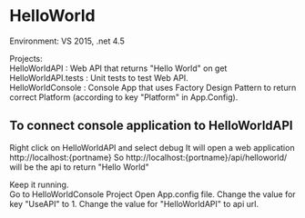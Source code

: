 # HelloWorld 

Environment: VS 2015, .net 4.5 <br />

Projects: <br />
HelloWorldAPI : Web API that returns "Hello World" on get <br />
HelloWorldAPI.tests : Unit tests to test Web API. <br />
HelloWorldConsole : Console App that uses Factory Design Pattern to return correct Platform (according to key "Platform" in App.Config).


To connect console application to HelloWorldAPI 
------------------------------------------------
Right click on HelloWorldAPI and select debug
It will open a web application 
http://localhost:{portname}
So http://localhost:{portname}/api/helloworld/ will be the api to return "Hello World"

Keep it running.  
Go to HelloWorldConsole Project 
Open App.config file.
Change the value for key "UseAPI" to 1.
Change the value for "HelloWorldAPI" to api url. 
